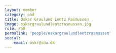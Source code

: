 ```yaml
---
layout: member
category: phd
title: Oskar Graulund Lentz Rasmussen
image: oskargraulundlentzrasmussen.jpg
role: PhD
permalink: 'people/oskargraulundlentzrasmussen'
social:
    email: oskr@sdu.dk
---
```

